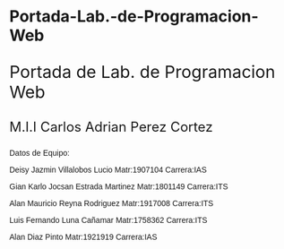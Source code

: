 # Portada-Lab.-de-Programacion-Web
<html>
<head>
</head>
<p style="font-size: 30px ">Portada de Lab. de Programacion Web<p>
<p style="font-size: x-large">M.I.I Carlos Adrian Perez Cortez<p>
<font face="Comic Sans MS,Arial,Verdana">Datos de Equipo:</p>
<font face="Comic Sans MS,Arial,Verdana">Deisy Jazmin Villalobos Lucio Matr:1907104 Carrera:IAS</p>
<font face="Comic Sans MS,Arial,Verdana">Gian Karlo Jocsan Estrada Martinez Matr:1801149 Carrera:ITS</p>
<font face="Comic Sans MS,Arial,Verdana">Alan Mauricio Reyna Rodriguez Matr:1917008 Carrera:ITS</p>
<font face="Comic Sans MS,Arial,Verdana">Luis Fernando Luna Cañamar Matr:1758362 Carrera:ITS</p>
<font face="Comic Sans MS,Arial,Verdana">Alan Diaz Pinto Matr:1921919 Carrera:IAS</p>
<body> 


